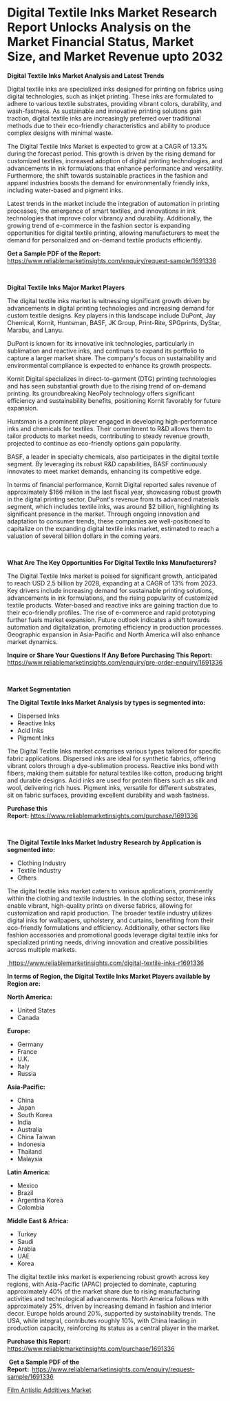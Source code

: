 <p><h1>Digital Textile Inks Market Research Report Unlocks Analysis on the Market Financial Status, Market Size, and Market Revenue upto 2032</h1></p><p><strong>Digital Textile Inks Market Analysis and Latest Trends</strong></p>
<p><p>Digital textile inks are specialized inks designed for printing on fabrics using digital technologies, such as inkjet printing. These inks are formulated to adhere to various textile substrates, providing vibrant colors, durability, and wash-fastness. As sustainable and innovative printing solutions gain traction, digital textile inks are increasingly preferred over traditional methods due to their eco-friendly characteristics and ability to produce complex designs with minimal waste.</p><p>The Digital Textile Inks Market is expected to grow at a CAGR of 13.3% during the forecast period. This growth is driven by the rising demand for customized textiles, increased adoption of digital printing technologies, and advancements in ink formulations that enhance performance and versatility. Furthermore, the shift towards sustainable practices in the fashion and apparel industries boosts the demand for environmentally friendly inks, including water-based and pigment inks.</p><p>Latest trends in the market include the integration of automation in printing processes, the emergence of smart textiles, and innovations in ink technologies that improve color vibrancy and durability. Additionally, the growing trend of e-commerce in the fashion sector is expanding opportunities for digital textile printing, allowing manufacturers to meet the demand for personalized and on-demand textile products efficiently.</p></p>
<p><strong>Get a Sample PDF of the Report:&nbsp;</strong> <a href="https://www.reliablemarketinsights.com/enquiry/request-sample/1691336?utm_campaign=1887&utm_medium=2&utm_source=Github&utm_content=ia&utm_term=07012025&utm_id=digital-textile-inks">https://www.reliablemarketinsights.com/enquiry/request-sample/1691336</a></p>
<p>&nbsp;</p>
<p><strong>Digital Textile Inks Major Market Players</strong></p>
<p><p>The digital textile inks market is witnessing significant growth driven by advancements in digital printing technologies and increasing demand for custom textile designs. Key players in this landscape include DuPont, Jay Chemical, Kornit, Huntsman, BASF, JK Group, Print-Rite, SPGprints, DyStar, Marabu, and Lanyu.</p><p>DuPont is known for its innovative ink technologies, particularly in sublimation and reactive inks, and continues to expand its portfolio to capture a larger market share. The company's focus on sustainability and environmental compliance is expected to enhance its growth prospects.</p><p>Kornit Digital specializes in direct-to-garment (DTG) printing technologies and has seen substantial growth due to the rising trend of on-demand printing. Its groundbreaking NeoPoly technology offers significant efficiency and sustainability benefits, positioning Kornit favorably for future expansion.</p><p>Huntsman is a prominent player engaged in developing high-performance inks and chemicals for textiles. Their commitment to R&D allows them to tailor products to market needs, contributing to steady revenue growth, projected to continue as eco-friendly options gain popularity.</p><p>BASF, a leader in specialty chemicals, also participates in the digital textile segment. By leveraging its robust R&D capabilities, BASF continuously innovates to meet market demands, enhancing its competitive edge.</p><p>In terms of financial performance, Kornit Digital reported sales revenue of approximately $166 million in the last fiscal year, showcasing robust growth in the digital printing sector. DuPont's revenue from its advanced materials segment, which includes textile inks, was around $2 billion, highlighting its significant presence in the market. Through ongoing innovation and adaptation to consumer trends, these companies are well-positioned to capitalize on the expanding digital textile inks market, estimated to reach a valuation of several billion dollars in the coming years.</p></p>
<p>&nbsp;</p>
<p><strong>What Are The Key Opportunities For Digital Textile Inks Manufacturers?</strong></p>
<p><p>The Digital Textile Inks market is poised for significant growth, anticipated to reach USD 2.5 billion by 2028, expanding at a CAGR of 13% from 2023. Key drivers include increasing demand for sustainable printing solutions, advancements in ink formulations, and the rising popularity of customized textile products. Water-based and reactive inks are gaining traction due to their eco-friendly profiles. The rise of e-commerce and rapid prototyping further fuels market expansion. Future outlook indicates a shift towards automation and digitalization, promoting efficiency in production processes. Geographic expansion in Asia-Pacific and North America will also enhance market dynamics.</p></p>
<p><strong>Inquire or Share Your Questions If Any Before Purchasing This Report:</strong> <a href="https://www.reliablemarketinsights.com/enquiry/pre-order-enquiry/1691336?utm_campaign=1887&utm_medium=2&utm_source=Github&utm_content=ia&utm_term=07012025&utm_id=digital-textile-inks">https://www.reliablemarketinsights.com/enquiry/pre-order-enquiry/1691336</a></p>
<p>&nbsp;</p>
<p><strong>Market Segmentation</strong></p>
<p><strong>The Digital Textile Inks Market Analysis by types is segmented into:</strong></p>
<p><ul><li>Dispersed Inks</li><li>Reactive Inks</li><li>Acid Inks</li><li>Pigment Inks</li></ul></p>
<p><p>The Digital Textile Inks market comprises various types tailored for specific fabric applications. Dispersed inks are ideal for synthetic fabrics, offering vibrant colors through a dye-sublimation process. Reactive inks bond with fibers, making them suitable for natural textiles like cotton, producing bright and durable designs. Acid inks are used for protein fibers such as silk and wool, delivering rich hues. Pigment inks, versatile for different substrates, sit on fabric surfaces, providing excellent durability and wash fastness.</p></p>
<p><strong>Purchase this Report:&nbsp;</strong><a href="https://www.reliablemarketinsights.com/purchase/1691336?utm_campaign=1887&utm_medium=2&utm_source=Github&utm_content=ia&utm_term=07012025&utm_id=digital-textile-inks">https://www.reliablemarketinsights.com/purchase/1691336</a></p>
<p>&nbsp;</p>
<p><strong>The Digital Textile Inks Market Industry Research by Application is segmented into:</strong></p>
<p><ul><li>Clothing Industry</li><li>Textile Industry</li><li>Others</li></ul></p>
<p><p>The digital textile inks market caters to various applications, prominently within the clothing and textile industries. In the clothing sector, these inks enable vibrant, high-quality prints on diverse fabrics, allowing for customization and rapid production. The broader textile industry utilizes digital inks for wallpapers, upholstery, and curtains, benefiting from their eco-friendly formulations and efficiency. Additionally, other sectors like fashion accessories and promotional goods leverage digital textile inks for specialized printing needs, driving innovation and creative possibilities across multiple markets.</p></p>
<p><a href="https://www.reliablemarketinsights.com/digital-textile-inks-r1691336?utm_campaign=1887&utm_medium=2&utm_source=Github&utm_content=ia&utm_term=07012025&utm_id=digital-textile-inks">&nbsp;https://www.reliablemarketinsights.com/digital-textile-inks-r1691336</a></p>
<p><strong>In terms of Region, the Digital Textile Inks Market Players available by Region are:</strong></p>
<p>
    <p> <strong> North America: </strong>
        <ul>
            <li>United States</li>
            <li>Canada</li>
        </ul>
        </p> 
    <p> <strong> Europe: </strong>
        <ul>
            <li>Germany</li>
            <li>France</li>
            <li>U.K.</li>
            <li>Italy</li>
            <li>Russia</li>
        </ul>
        </p> 
    <p> <strong> Asia-Pacific: </strong>
        <ul>
            <li>China</li>
            <li>Japan</li>
            <li>South Korea</li>
            <li>India</li>
            <li>Australia</li>
            <li>China Taiwan</li>
            <li>Indonesia</li>
            <li>Thailand</li>
            <li>Malaysia</li>
        </ul>
        </p> 
    <p> <strong> Latin America: </strong>
        <ul>
            <li>Mexico</li>
            <li>Brazil</li>
            <li>Argentina Korea</li>
            <li>Colombia</li>
        </ul>
        </p> 
    <p> <strong> Middle East & Africa: </strong>
        <ul>
            <li>Turkey</li>
            <li>Saudi</li>
            <li>Arabia</li>
            <li>UAE</li>
            <li>Korea</li>
        </ul>
    </p>
    </p>
<p><p>The digital textile inks market is experiencing robust growth across key regions, with Asia-Pacific (APAC) projected to dominate, capturing approximately 40% of the market share due to rising manufacturing activities and technological advancements. North America follows with approximately 25%, driven by increasing demand in fashion and interior decor. Europe holds around 20%, supported by sustainability trends. The USA, while integral, contributes roughly 10%, with China leading in production capacity, reinforcing its status as a central player in the market.</p></p>
<p><strong>Purchase this Report: </strong><a href="https://www.reliablemarketinsights.com/purchase/1691336?utm_campaign=1887&utm_medium=2&utm_source=Github&utm_content=ia&utm_term=07012025&utm_id=digital-textile-inks">https://www.reliablemarketinsights.com/purchase/1691336</a></p>
<p>&nbsp;<strong>Get a Sample PDF of the Report:&nbsp;&nbsp;</strong><a href="https://www.reliablemarketinsights.com/enquiry/request-sample/1691336?utm_campaign=1887&utm_medium=2&utm_source=Github&utm_content=ia&utm_term=07012025&utm_id=digital-textile-inks">https://www.reliablemarketinsights.com/enquiry/request-sample/1691336</a></p>
<p><strong></strong></p>
<p><p><a href="https://github.com/julyju69/Market-Research-Report-List-5/blob/main/film-antislip-additives-market.md?utm_campaign=1887&utm_medium=2&utm_source=Github&utm_content=ia&utm_term=07012025&utm_id=digital-textile-inks">Film Antislip Additives Market</a></p></p>